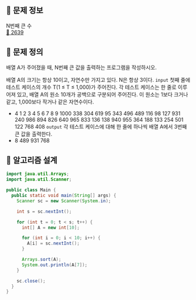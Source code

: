 ## 🌵 문제 정보
N번째 큰 수<br>
[🚗 2639](https://www.acmicpc.net/problem/2639)

## 🌵 문제 정의
배열 A가 주어졌을 때, N번째 큰 값을 출력하는 프로그램을 작성하시오.

배열 A의 크기는 항상 10이고, 자연수만 가지고 있다. N은 항상 3이다.
`input`   첫째 줄에 테스트 케이스의 개수 T(1 ≤ T ≤ 1,000)가 주어진다. 각 테스트 케이스는 한 줄로 이루어져 있고, 배열 A의 원소 10개가 공백으로 구분되어 주어진다. 이 원소는 1보다 크거나 같고, 1,000보다 작거나 같은 자연수이다.<br>
- 4
  1 2 3 4 5 6 7 8 9 1000
  338 304 619 95 343 496 489 116 98 127
  931 240 986 894 826 640 965 833 136 138
  940 955 364 188 133 254 501 122 768 408
`output` 각 테스트 케이스에 대해 한 줄에 하나씩 배열 A에서 3번째 큰 값을 출력한다.<br>
- 8
  489
  931
  768

## 🌵 알고리즘 설계

```java
import java.util.Arrays;
import java.util.Scanner;

public class Main {
  public static void main(String[] args) {
    Scanner sc = new Scanner(System.in);

    int s = sc.nextInt();

    for (int t = 0; t < s; t++) {
      int[] A = new int[10];

      for (int i = 0; i < 10; i++) {
        A[i] = sc.nextInt();
      }

      Arrays.sort(A);
      System.out.println(A[7]);
    }

    sc.close();
  }
}


```